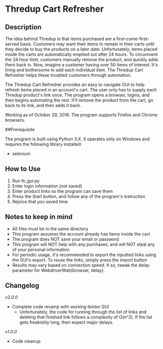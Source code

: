 # Thredup Cart Refresher

## Description

The idea behind Thredup is that items purchased are a first-come-first-served basis. Customers may want their items to remain in their carts until they decide to buy the products on a later date. Unfortunately, items placed inside the carts are automatically emptied out after 24 hours. To circumvent the 24 hour limit, customers manually remove the product, and quickly adds them back in. Now, imagine a customer having over 50 items of interest. It's tiring and bothersome to add each individual item. The Thredup Cart Refresher helps these troubled customers through automation.  


The Thredup Cart Refresher provides an easy to navigate GUI to help refresh items placed in an account's cart. The user only has to supply each Thredup product's link once. The program opens a browser, logins, and then begins automating the rest. It'll remove the product from the cart, go back to its link, and then adds it back. 

Working as of October 29, 2016. The program supports Firefox and Chrome browsers.

##Prerequisite

The program is built using Python 3.X. It operates only on Windows and requires the following library installed:
- selenium

## How to Use

1. Run th_gui.py
2. Enter login information (not saved)
3. Enter product links so the program can save them
4. Press the Start button, and follow any of the program's instruction
5. Rejoice that you saved time

## Notes to keep in mind
- All files must be in the same directory
- This program assumes the account already has items inside the cart
- The program does NOT save your email or password
- This program will NOT help with any purchases, and will NOT steal any of your personal information
- For periodic usage, it's recommended to export the inputted links using the GUI's export. To reuse the links, simply press the import button
- Results may vary based on connection speed. If so, tweak the delay parameter for WebdriverWait(browser, delay).

## Changelog

*v2.0.0*
- Complete code revamp with working tkinter GUI
  - Unfortunately, the code for running through the list of links and deleting that finished link follows a complexity of O(n^2). If the list gets freakishly long, then expect major delays.  

*v1.0.0*
- Code cleanup
